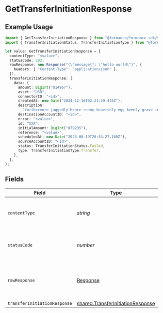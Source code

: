 # GetTransferInitiationResponse

## Example Usage

```typescript
import { GetTransferInitiationResponse } from "@formance/formance-sdk/sdk/models/operations";
import { TransferInitiationStatus, TransferInitiationType } from "@formance/formance-sdk/sdk/models/shared";

let value: GetTransferInitiationResponse = {
  contentType: "<value>",
  statusCode: 203,
  rawResponse: new Response("{\"message\": \"hello world\"}", {
    headers: { "Content-Type": "application/json" },
  }),
  transferInitiationResponse: {
    data: {
      amount: BigInt("814967"),
      asset: "USD",
      connectorID: "<id>",
      createdAt: new Date("2024-12-16T02:21:59.446Z"),
      description:
        "furthermore jaggedly hence runny knavishly egg keenly grave incidentally righteously",
      destinationAccountID: "<id>",
      error: "<value>",
      id: "XXX",
      initialAmount: BigInt("879235"),
      reference: "<value>",
      scheduledAt: new Date("2023-08-19T20:54:27.100Z"),
      sourceAccountID: "<id>",
      status: TransferInitiationStatus.Failed,
      type: TransferInitiationType.Transfer,
    },
  },
};
```

## Fields

| Field                                                                                         | Type                                                                                          | Required                                                                                      | Description                                                                                   |
| --------------------------------------------------------------------------------------------- | --------------------------------------------------------------------------------------------- | --------------------------------------------------------------------------------------------- | --------------------------------------------------------------------------------------------- |
| `contentType`                                                                                 | *string*                                                                                      | :heavy_check_mark:                                                                            | HTTP response content type for this operation                                                 |
| `statusCode`                                                                                  | *number*                                                                                      | :heavy_check_mark:                                                                            | HTTP response status code for this operation                                                  |
| `rawResponse`                                                                                 | [Response](https://developer.mozilla.org/en-US/docs/Web/API/Response)                         | :heavy_check_mark:                                                                            | Raw HTTP response; suitable for custom response parsing                                       |
| `transferInitiationResponse`                                                                  | [shared.TransferInitiationResponse](../../../sdk/models/shared/transferinitiationresponse.md) | :heavy_minus_sign:                                                                            | OK                                                                                            |